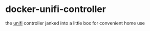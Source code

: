 # docker-unifi-controller

the [unifi](https://store.ubnt.com/unifi.html) controller janked into a little box for convenient home use
